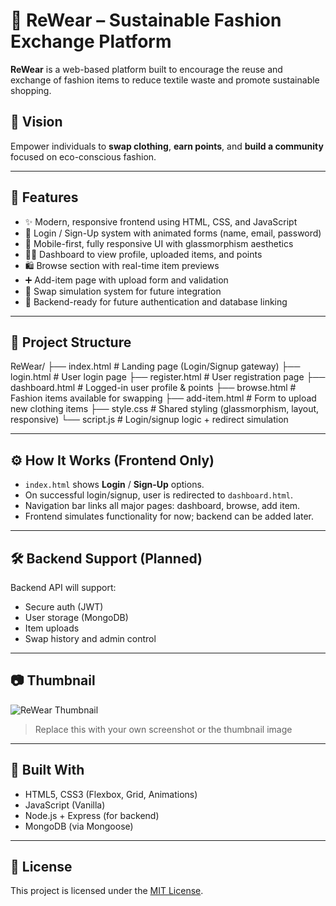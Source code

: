 # 👗 ReWear – Sustainable Fashion Exchange Platform

**ReWear** is a web-based platform built to encourage the reuse and exchange of fashion items to reduce textile waste and promote sustainable shopping.

## 🌿 Vision
Empower individuals to **swap clothing**, **earn points**, and **build a community** focused on eco-conscious fashion.

---

## 🚀 Features

- ✨ Modern, responsive frontend using HTML, CSS, and JavaScript  
- 🔐 Login / Sign-Up system with animated forms (name, email, password)  
- 📱 Mobile-first, fully responsive UI with glassmorphism aesthetics  
- 🧑‍💻 Dashboard to view profile, uploaded items, and points  
- 🛍️ Browse section with real-time item previews  
- ➕ Add-item page with upload form and validation  
- 🔄 Swap simulation system for future integration  
- 🔧 Backend-ready for future authentication and database linking

---

## 📁 Project Structure
ReWear/
├── index.html # Landing page (Login/Signup gateway)
├── login.html # User login page
├── register.html # User registration page
├── dashboard.html # Logged-in user profile & points
├── browse.html # Fashion items available for swapping
├── add-item.html # Form to upload new clothing items
├── style.css # Shared styling (glassmorphism, layout, responsive)
└── script.js # Login/signup logic + redirect simulation

---

## ⚙️ How It Works (Frontend Only)

- `index.html` shows **Login** / **Sign-Up** options.
- On successful login/signup, user is redirected to `dashboard.html`.
- Navigation bar links all major pages: dashboard, browse, add item.
- Frontend simulates functionality for now; backend can be added later.

---

## 🛠️ Backend Support (Planned)

Backend API will support:
- Secure auth (JWT)
- User storage (MongoDB)
- Item uploads
- Swap history and admin control

---

## 📷 Thumbnail

![ReWear Thumbnail](./thumbnail.png)

> Replace this with your own screenshot or the thumbnail image

---

## 🙌 Built With

- HTML5, CSS3 (Flexbox, Grid, Animations)
- JavaScript (Vanilla)
- Node.js + Express (for backend)
- MongoDB (via Mongoose)

---

## 📄 License

This project is licensed under the [MIT License](LICENSE).

